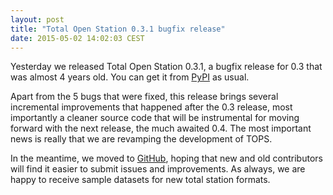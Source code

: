 ```yaml
---
layout: post
title: "Total Open Station 0.3.1 bugfix release"
date: 2015-05-02 14:02:03 CEST
---
```


Yesterday we released Total Open Station 0.3.1, a bugfix release for 0.3 that was almost 4 years old. You can get it from [PyPI](https://pypi.python.org/pypi/totalopenstation) as usual.

Apart from the 5 bugs that were fixed, this release brings several incremental improvements that happened after the 0.3 release, most importantly a cleaner source code that will be instrumental for moving forward with the next release, the much awaited 0.4. The most important news is really that we are revamping the development of TOPS.

In the meantime, we moved to [GitHub](https://github.com/steko/totalopenstation), hoping that new and old contributors will find it easier to submit issues and improvements. As always, we are happy to receive sample datasets for new total station formats.
